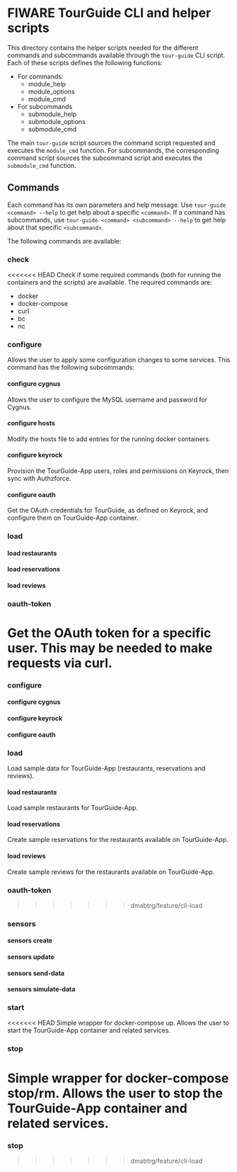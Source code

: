 # FIWARE TourGuide CLI and helper scripts #

This directory contains the helper scripts needed for the different commands and subcommands available through the `tour-guide` CLI script.  Each of these scripts defines the following functions:

* For commands:
    * module_help
    * module_options
    * module_cmd
* For subcommands
    * submodule_help
    * submodule_options
    * submodule_cmd

The main `tour-guide` script sources the command script requested and executes the `module_cmd` function.  For subcommands, the corresponding command script sources the subcommand script and executes the `submodule_cmd` function.

## Commands ##

Each command has its own parameters and help message.  Use `tour-guide <command> --help` to get help about a specific `<command>`.  If a command has subcommands, use `tour-guide <command> <subcommand> --help` to get help about that specific `<subcommand>`.

The following commands are available:

### check ###

<<<<<<< HEAD
Check if some required commands (both for running the containers and the scripts) are available.  The required commands are:

* docker
* docker-compose
* curl
* bc
* nc

### configure ###

Allows the user to apply some configuration changes to some services.  This command has the following subcommands:

#### configure cygnus ####

Allows the user to configure the MySQL username and password for Cygnus.

#### configure hosts ####

Modify the hosts file to add entries for the running docker containers.

#### configure keyrock ####

Provision the TourGuide-App users, roles and permissions on Keyrock, then sync with Authzforce.

#### configure oauth ####

Get the OAuth credentials for TourGuide, as defined on Keyrock, and configure them on TourGuide-App container.

### load ###

#### load restaurants ####

#### load reservations ####

#### load reviews ####

### oauth-token ###

Get the OAuth token for a specific user.  This may be needed to make requests via curl.
=======
### configure ###

#### configure cygnus ####

#### configure keyrock ####

#### configure oauth ####

### load ###

Load sample data for TourGuide-App (restaurants, reservations and reviews).

#### load restaurants ####

Load sample restaurants for TourGuide-App.

#### load reservations ####

Create sample reservations for the restaurants available on TourGuide-App.

#### load reviews ####

Create sample reviews for the restaurants available on TourGuide-App.

### oauth-token ###
>>>>>>> dmabtrg/feature/cli-load

### sensors ###

#### sensors create ####

#### sensors update ####

#### sensors send-data ####

#### sensors simulate-data ####

### start ###

<<<<<<< HEAD
Simple wrapper for docker-compose up.  Allows the user to start the TourGuide-App container and related services.

### stop ###

Simple wrapper for docker-compose stop/rm.  Allows the user to stop the TourGuide-App container and related services.
=======
### stop ###
>>>>>>> dmabtrg/feature/cli-load
